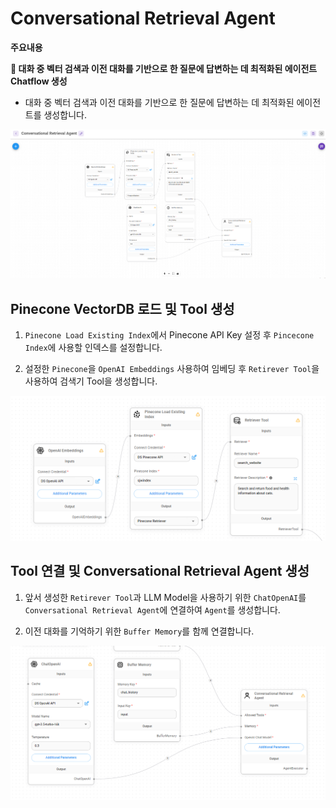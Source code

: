 # Conversational Retrieval Agent

**주요내용**

**🤖 대화 중 벡터 검색과 이전 대화를 기반으로 한 질문에 답변하는 데 최적화된 에이전트 Chatflow 생성**

- 대화 중 벡터 검색과 이전 대화를 기반으로 한 질문에 답변하는 데 최적화된 에이전트를 생성합니다.

<img src="./images/Conversational Retrieval Agent/Conversational Retrieval Agent.png" alt="API Agent OpenAI">

## Pinecone VectorDB 로드 및 Tool 생성

1. `Pinecone Load Existing Index`에서 Pinecone API Key 설정 후 `Pincecone Index`에 사용할 인덱스를 설정합니다.

2. 설정한 `Pinecone`을 `OpenAI Embeddings` 사용하여 임베딩 후 `Retirever Tool`을 사용하여 검색기 Tool을 생성합니다.

<img src="./images/Conversational Retrieval Agent/Pinecone Tool.png">


## Tool 연결 및 Conversational Retrieval Agent 생성

1. 앞서 생성한 `Retirever Tool`과 LLM Model을 사용하기 위한 `ChatOpenAI`를 `Conversational Retrieval Agent`에 연결하여 `Agent`를 생성합니다.

2. 이전 대화를 기억하기 위한 `Buffer Memory`를 함께 연결합니다.

<img src="./images/Conversational Retrieval Agent/Conversational Retrieval Agent Memory.png">